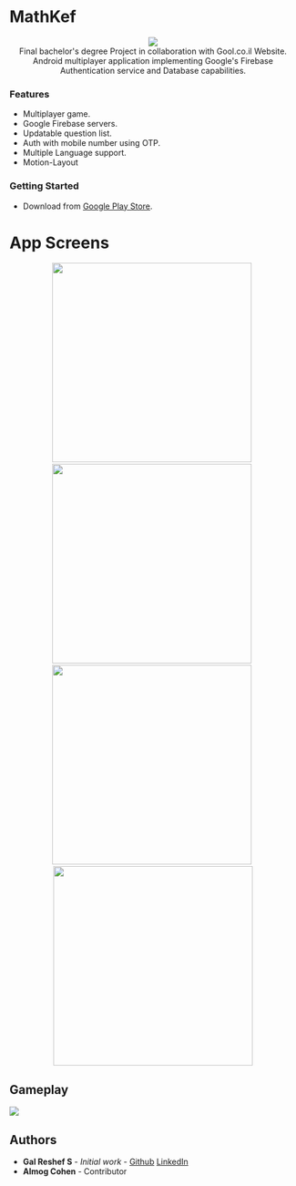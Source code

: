 # MathKef 
<p align="center">
<img src="https://github.com/galsreshef/MathKef/blob/master/app/src/main/res/drawable-mdpi/mathkef_logo.png?raw=true">
<br>
Final bachelor's degree Project in collaboration with Gool.co.il Website.
Android multiplayer application implementing Google's Firebase Authentication service and Database capabilities.
</p>

### Features
- Multiplayer game.
- Google Firebase servers.
- Updatable question list.
- Auth with mobile number using OTP.
- Multiple Language support.
- Motion-Layout

### Getting Started
- Download from [Google Play Store](https://play.google.com/store/apps/details?id=com.thegalos.mathkef).

# App Screens
<p align="center">
   <a><img src="https://github.com/galsreshef/MathKef/blob/master/Images/splash.png?raw=true" height="350" ></a>&nbsp; 
   <a><img src="https://github.com/galsreshef/MathKef/blob/master/Images/login.png?raw=true" height="350"></a>&nbsp;
   <a><img src="https://github.com/galsreshef/MathKef/blob/master/Images/home.png?raw=true" height="350"></a>&nbsp;
  
<img src="https://github.com/galsreshef/MathKef/blob/master/Images/room.png?raw=true" height="350">
</p>

## Gameplay
<img src="https://github.com/galsreshef/MathKef/blob/master/Images/game%20play.gif?raw=true">


## Authors

* **Gal Reshef S** - *Initial work* - [Github](https://github.com/galsreshef) [LinkedIn](https://www.linkedin.com/in/gal-reshef-s-computer-science-software-developer/)
* **Almog Cohen** - Contributor
